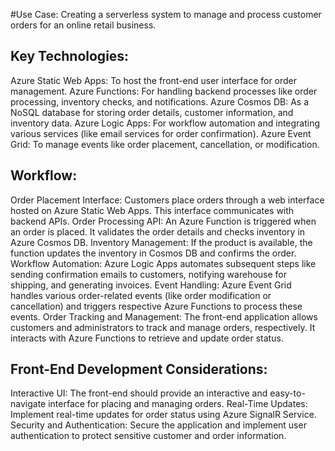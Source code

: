 #Use Case: Creating a serverless system to manage and process customer orders for an online retail business.

## Key Technologies:

Azure Static Web Apps: To host the front-end user interface for order management.
Azure Functions: For handling backend processes like order processing, inventory checks, and notifications.
Azure Cosmos DB: As a NoSQL database for storing order details, customer information, and inventory data.
Azure Logic Apps: For workflow automation and integrating various services (like email services for order confirmation).
Azure Event Grid: To manage events like order placement, cancellation, or modification.


## Workflow:

Order Placement Interface: Customers place orders through a web interface hosted on Azure Static Web Apps. This interface communicates with backend APIs.
Order Processing API: An Azure Function is triggered when an order is placed. It validates the order details and checks inventory in Azure Cosmos DB.
Inventory Management: If the product is available, the function updates the inventory in Cosmos DB and confirms the order.
Workflow Automation: Azure Logic Apps automates subsequent steps like sending confirmation emails to customers, notifying warehouse for shipping, and generating invoices.
Event Handling: Azure Event Grid handles various order-related events (like order modification or cancellation) and triggers respective Azure Functions to process these events.
Order Tracking and Management: The front-end application allows customers and administrators to track and manage orders, respectively. It interacts with Azure Functions to retrieve and update order status.

## Front-End Development Considerations:

Interactive UI: The front-end should provide an interactive and easy-to-navigate interface for placing and managing orders.
Real-Time Updates: Implement real-time updates for order status using Azure SignalR Service.
Security and Authentication: Secure the application and implement user authentication to protect sensitive customer and order information.